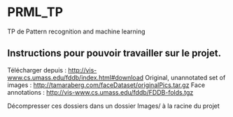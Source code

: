 # PRML_TP
TP de Pattern recognition and machine learning

## Instructions pour pouvoir travailler sur le projet.

Télécharger depuis : http://vis-www.cs.umass.edu/fddb/index.html#download
Original, unannotated set of images : http://tamaraberg.com/faceDataset/originalPics.tar.gz
Face annotations : http://vis-www.cs.umass.edu/fddb/FDDB-folds.tgz

Décompresser ces dossiers dans un dossier Images/ à la racine du projet
